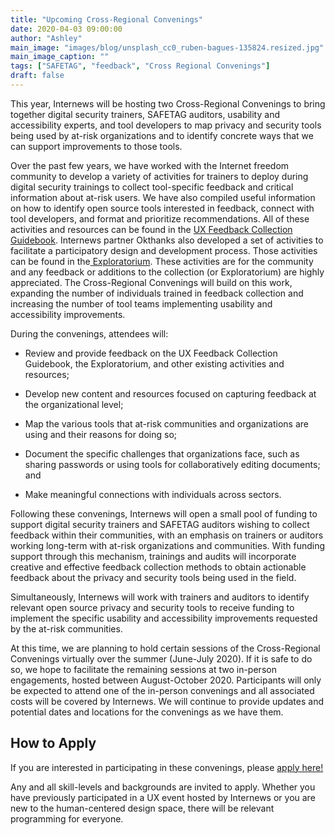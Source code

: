 ```yaml
---
title: "Upcoming Cross-Regional Convenings"
date: 2020-04-03 09:00:00
author: "Ashley"
main_image: "images/blog/unsplash_cc0_ruben-bagues-135824.resized.jpg" # 342px × 178p ~2x1
main_image_caption: ""
tags: ["SAFETAG", "feedback", "Cross Regional Convenings"]
draft: false
---
```


This year, Internews will be hosting two Cross-Regional Convenings to bring together digital security trainers, SAFETAG auditors, usability and accessibility experts, and tool developers to map privacy and security tools being used by at-risk organizations and to identify concrete ways that we can support improvements to those tools.

Over the past few years, we have worked with the Internet freedom community to develop a variety of activities for trainers to deploy during digital security trainings to collect tool-specific feedback and critical information about at-risk users. We have also compiled useful information on how to identify open source tools interested in feedback, connect with tool developers, and format and prioritize recommendations. All of these activities and resources can be found in the [UX Feedback Collection Guidebook](https://usable.tools/guidebook). Internews partner Okthanks also developed a set of activities to facilitate a participatory design and development process. Those activities can be found in the[  Exploratorium](https://okthanks.com/exploratorium). These activities are for the community and any feedback or additions to the collection (or Exploratorium) are highly appreciated. The Cross-Regional Convenings will build on this work, expanding the number of individuals trained in feedback collection and increasing the number of tool teams implementing usability and accessibility improvements.

During the convenings, attendees will:

-   Review and provide feedback on the UX Feedback Collection Guidebook, the Exploratorium, and other existing activities and resources;

-   Develop new content and resources focused on capturing feedback at the organizational level; 

-   Map the various tools that at-risk communities and organizations are using and their reasons for doing so; 

-   Document the specific challenges that organizations face, such as sharing passwords or using tools for collaboratively editing documents; and

-   Make meaningful connections with individuals across sectors. 

Following these convenings, Internews will open a small pool of funding to support digital security trainers and SAFETAG auditors wishing to collect feedback within their communities, with an emphasis on trainers or auditors working long-term with at-risk organizations and communities. With funding support through this mechanism, trainings and audits will incorporate creative and effective feedback collection methods to obtain actionable feedback about the privacy and security tools being used in the field.

Simultaneously, Internews will work with trainers and auditors to identify relevant open source privacy and security tools to receive funding to implement the specific usability and accessibility improvements requested by the at-risk communities.

At this time, we are planning to hold certain sessions of the Cross-Regional Convenings virtually over the summer (June-July 2020). If it is safe to do so, we hope to facilitate the remaining sessions at two in-person engagements, hosted between August-October 2020. Participants will only be expected to attend one of the in-person convenings and all associated costs will be covered by Internews. We will continue to provide updates and potential dates and locations for the convenings as we have them. 

## How to Apply 

If you are interested in participating in these convenings, please [apply here!](https://docs.google.com/forms/d/e/1FAIpQLSeMCH6GJRtMNhNniXHuqSPK1r2qpSVZI2rr5MxqPfROZcX3xw/viewform?usp=sf_link)

Any and all skill-levels and backgrounds are invited to apply. Whether you have previously participated in a UX event hosted by Internews or you are new to the human-centered design space, there will be relevant programming for everyone.
